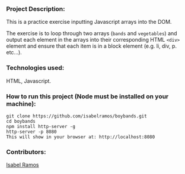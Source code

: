 ### Project Description:

This is a practice exercise inputting Javascript arrays into the DOM.

The exercise is to loop through two arrays (`bands` and `vegetables`) and output each element in the arrays into their corresponding HTML `<div>` element and ensure that each item is in a block element (e.g. li, div, p. etc...).

### Technologies used:

HTML, Javascript.

### How to run this project (Node must be installed on your machine):

```
git clone https://github.com/isabelramos/boybands.git
cd boybands
npm install http-server -g
http-server -p 8080
This will show in your browser at: http://localhost:8080
```

### Contributors:
[Isabel Ramos](https://github.com/isabelramos)